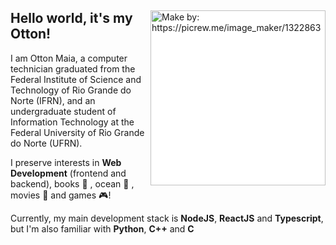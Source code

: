 <div>
<img style="background-color: white" align="right" alt="Make by: https://picrew.me/image_maker/1322863" src="https://i.imgur.com/THXD5d2.png" width="280" />

## Hello world, it's my Otton!

I am Otton Maia, a computer technician graduated from the Federal Institute of Science and Technology of Rio Grande do Norte (IFRN), and an undergraduate student of Information Technology at the Federal University of Rio Grande do Norte (UFRN).

I preserve interests in **Web Development** (frontend and backend), books :book: , ocean :ocean: , movies :vhs: and games :video_game:!

Currently, my main development stack is **NodeJS**, **ReactJS** and **Typescript**, but I'm also familiar with **Python**, **C++** and **C**

</div>
